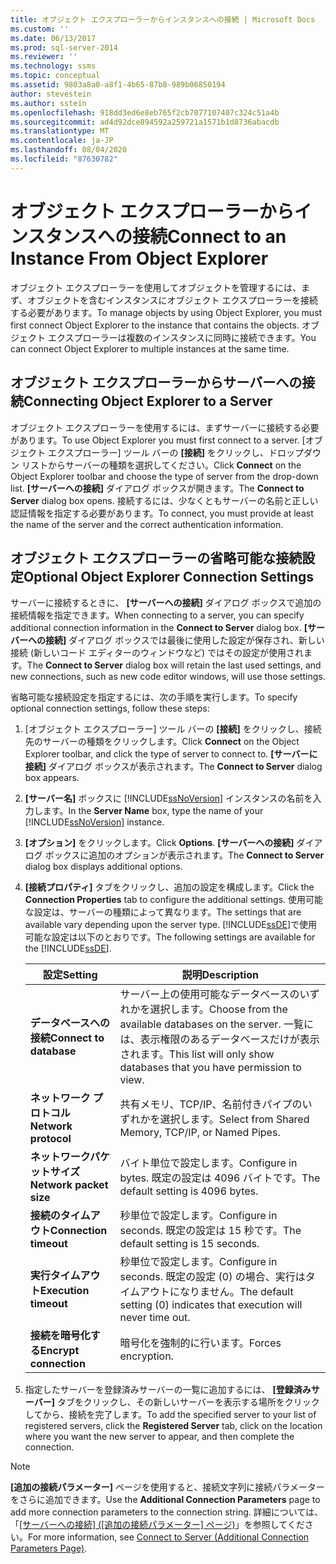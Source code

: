 ```yaml
---
title: オブジェクト エクスプローラーからインスタンスへの接続 | Microsoft Docs
ms.custom: ''
ms.date: 06/13/2017
ms.prod: sql-server-2014
ms.reviewer: ''
ms.technology: ssms
ms.topic: conceptual
ms.assetid: 9803a8a0-a8f1-4b65-87b8-989b06850194
author: stevestein
ms.author: sstein
ms.openlocfilehash: 918dd3ed6e8eb765f2cb7077107407c324c51a4b
ms.sourcegitcommit: ad4d92dce894592a259721a1571b1d8736abacdb
ms.translationtype: MT
ms.contentlocale: ja-JP
ms.lasthandoff: 08/04/2020
ms.locfileid: "87630782"
---
```

# <a name="connect-to-an-instance-from-object-explorer"></a><span data-ttu-id="ae9b7-102">オブジェクト エクスプローラーからインスタンスへの接続</span><span class="sxs-lookup"><span data-stu-id="ae9b7-102">Connect to an Instance From Object Explorer</span></span>
  <span data-ttu-id="ae9b7-103">オブジェクト エクスプローラーを使用してオブジェクトを管理するには、まず、オブジェクトを含むインスタンスにオブジェクト エクスプローラーを接続する必要があります。</span><span class="sxs-lookup"><span data-stu-id="ae9b7-103">To manage objects by using Object Explorer, you must first connect Object Explorer to the instance that contains the objects.</span></span> <span data-ttu-id="ae9b7-104">オブジェクト エクスプローラーは複数のインスタンスに同時に接続できます。</span><span class="sxs-lookup"><span data-stu-id="ae9b7-104">You can connect Object Explorer to multiple instances at the same time.</span></span>  
  
## <a name="connecting-object-explorer-to-a-server"></a><span data-ttu-id="ae9b7-105">オブジェクト エクスプローラーからサーバーへの接続</span><span class="sxs-lookup"><span data-stu-id="ae9b7-105">Connecting Object Explorer to a Server</span></span>  
 <span data-ttu-id="ae9b7-106">オブジェクト エクスプローラーを使用するには、まずサーバーに接続する必要があります。</span><span class="sxs-lookup"><span data-stu-id="ae9b7-106">To use Object Explorer you must first connect to a server.</span></span> <span data-ttu-id="ae9b7-107">[オブジェクト エクスプローラー] ツール バーの **[接続]** をクリックし、ドロップダウン リストからサーバーの種類を選択してください。</span><span class="sxs-lookup"><span data-stu-id="ae9b7-107">Click **Connect** on the Object Explorer toolbar and choose the type of server from the drop-down list.</span></span> <span data-ttu-id="ae9b7-108">**[サーバーへの接続]** ダイアログ ボックスが開きます。</span><span class="sxs-lookup"><span data-stu-id="ae9b7-108">The **Connect to Server** dialog box opens.</span></span> <span data-ttu-id="ae9b7-109">接続するには、少なくともサーバーの名前と正しい認証情報を指定する必要があります。</span><span class="sxs-lookup"><span data-stu-id="ae9b7-109">To connect, you must provide at least the name of the server and the correct authentication information.</span></span>  
  
## <a name="optional-object-explorer-connection-settings"></a><span data-ttu-id="ae9b7-110">オブジェクト エクスプローラーの省略可能な接続設定</span><span class="sxs-lookup"><span data-stu-id="ae9b7-110">Optional Object Explorer Connection Settings</span></span>  
 <span data-ttu-id="ae9b7-111">サーバーに接続するときに、 **[サーバーへの接続]** ダイアログ ボックスで追加の接続情報を指定できます。</span><span class="sxs-lookup"><span data-stu-id="ae9b7-111">When connecting to a server, you can specify additional connection information in the **Connect to Server** dialog box.</span></span> <span data-ttu-id="ae9b7-112">**[サーバーへの接続]** ダイアログ ボックスでは最後に使用した設定が保存され、新しい接続 (新しいコード エディターのウィンドウなど) ではその設定が使用されます。</span><span class="sxs-lookup"><span data-stu-id="ae9b7-112">The **Connect to Server** dialog box will retain the last used settings, and new connections, such as new code editor windows, will use those settings.</span></span>  
  
 <span data-ttu-id="ae9b7-113">省略可能な接続設定を指定するには、次の手順を実行します。</span><span class="sxs-lookup"><span data-stu-id="ae9b7-113">To specify optional connection settings, follow these steps:</span></span>  
  
1.  <span data-ttu-id="ae9b7-114">[オブジェクト エクスプローラー] ツール バーの **[接続]** をクリックし、接続先のサーバーの種類をクリックします。</span><span class="sxs-lookup"><span data-stu-id="ae9b7-114">Click **Connect** on the Object Explorer toolbar, and click the type of server to connect to.</span></span> <span data-ttu-id="ae9b7-115">**[サーバーに接続]** ダイアログ ボックスが表示されます。</span><span class="sxs-lookup"><span data-stu-id="ae9b7-115">The **Connect to Server** dialog box appears.</span></span>  
  
2.  <span data-ttu-id="ae9b7-116">**[サーバー名]** ボックスに [!INCLUDE[ssNoVersion](../../includes/ssnoversion-md.md)] インスタンスの名前を入力します。</span><span class="sxs-lookup"><span data-stu-id="ae9b7-116">In the **Server Name** box, type the name of your [!INCLUDE[ssNoVersion](../../includes/ssnoversion-md.md)] instance.</span></span>  
  
3.  <span data-ttu-id="ae9b7-117">**[オプション]** をクリックします。</span><span class="sxs-lookup"><span data-stu-id="ae9b7-117">Click **Options**.</span></span> <span data-ttu-id="ae9b7-118">**[サーバーへの接続]** ダイアログ ボックスに追加のオプションが表示されます。</span><span class="sxs-lookup"><span data-stu-id="ae9b7-118">The **Connect to Server** dialog box displays additional options.</span></span>  
  
4.  <span data-ttu-id="ae9b7-119">**[接続プロパティ]** タブをクリックし、追加の設定を構成します。</span><span class="sxs-lookup"><span data-stu-id="ae9b7-119">Click the **Connection Properties** tab to configure the additional settings.</span></span> <span data-ttu-id="ae9b7-120">使用可能な設定は、サーバーの種類によって異なります。</span><span class="sxs-lookup"><span data-stu-id="ae9b7-120">The settings that are available vary depending upon the server type.</span></span> <span data-ttu-id="ae9b7-121">[!INCLUDE[ssDE](../../includes/ssde-md.md)]で使用可能な設定は以下のとおりです。</span><span class="sxs-lookup"><span data-stu-id="ae9b7-121">The following settings are available for the [!INCLUDE[ssDE](../../includes/ssde-md.md)].</span></span>  
  
    |<span data-ttu-id="ae9b7-122">設定</span><span class="sxs-lookup"><span data-stu-id="ae9b7-122">Setting</span></span>|<span data-ttu-id="ae9b7-123">説明</span><span class="sxs-lookup"><span data-stu-id="ae9b7-123">Description</span></span>|  
    |-------------|-----------------|  
    |<span data-ttu-id="ae9b7-124">**データベースへの接続**</span><span class="sxs-lookup"><span data-stu-id="ae9b7-124">**Connect to database**</span></span>|<span data-ttu-id="ae9b7-125">サーバー上の使用可能なデータベースのいずれかを選択します。</span><span class="sxs-lookup"><span data-stu-id="ae9b7-125">Choose from the available databases on the server.</span></span> <span data-ttu-id="ae9b7-126">一覧には、表示権限のあるデータベースだけが表示されます。</span><span class="sxs-lookup"><span data-stu-id="ae9b7-126">This list will only show databases that you have permission to view.</span></span>|  
    |<span data-ttu-id="ae9b7-127">**ネットワーク プロトコル**</span><span class="sxs-lookup"><span data-stu-id="ae9b7-127">**Network protocol**</span></span>|<span data-ttu-id="ae9b7-128">共有メモリ、TCP/IP、名前付きパイプのいずれかを選択します。</span><span class="sxs-lookup"><span data-stu-id="ae9b7-128">Select from Shared Memory, TCP/IP, or Named Pipes.</span></span>|  
    |<span data-ttu-id="ae9b7-129">**ネットワークパケットサイズ**</span><span class="sxs-lookup"><span data-stu-id="ae9b7-129">**Network packet size**</span></span>|<span data-ttu-id="ae9b7-130">バイト単位で設定します。</span><span class="sxs-lookup"><span data-stu-id="ae9b7-130">Configure in bytes.</span></span> <span data-ttu-id="ae9b7-131">既定の設定は 4096 バイトです。</span><span class="sxs-lookup"><span data-stu-id="ae9b7-131">The default setting is 4096 bytes.</span></span>|  
    |<span data-ttu-id="ae9b7-132">**接続のタイムアウト**</span><span class="sxs-lookup"><span data-stu-id="ae9b7-132">**Connection timeout**</span></span>|<span data-ttu-id="ae9b7-133">秒単位で設定します。</span><span class="sxs-lookup"><span data-stu-id="ae9b7-133">Configure in seconds.</span></span> <span data-ttu-id="ae9b7-134">既定の設定は 15 秒です。</span><span class="sxs-lookup"><span data-stu-id="ae9b7-134">The default setting is 15 seconds.</span></span>|  
    |<span data-ttu-id="ae9b7-135">**実行タイムアウト**</span><span class="sxs-lookup"><span data-stu-id="ae9b7-135">**Execution timeout**</span></span>|<span data-ttu-id="ae9b7-136">秒単位で設定します。</span><span class="sxs-lookup"><span data-stu-id="ae9b7-136">Configure in seconds.</span></span> <span data-ttu-id="ae9b7-137">既定の設定 (0) の場合、実行はタイムアウトになりません。</span><span class="sxs-lookup"><span data-stu-id="ae9b7-137">The default setting (0) indicates that execution will never time out.</span></span>|  
    |<span data-ttu-id="ae9b7-138">**接続を暗号化する**</span><span class="sxs-lookup"><span data-stu-id="ae9b7-138">**Encrypt connection**</span></span>|<span data-ttu-id="ae9b7-139">暗号化を強制的に行います。</span><span class="sxs-lookup"><span data-stu-id="ae9b7-139">Forces encryption.</span></span>|  
  
5.  <span data-ttu-id="ae9b7-140">指定したサーバーを登録済みサーバーの一覧に追加するには、 **[登録済みサーバー]** タブをクリックし、その新しいサーバーを表示する場所をクリックしてから、接続を完了します。</span><span class="sxs-lookup"><span data-stu-id="ae9b7-140">To add the specified server to your list of registered servers, click the **Registered Server** tab, click on the location where you want the new server to appear, and then complete the connection.</span></span>  
  
> [!NOTE]  
>  <span data-ttu-id="ae9b7-141">**[追加の接続パラメーター]** ページを使用すると、接続文字列に接続パラメーターをさらに追加できます。</span><span class="sxs-lookup"><span data-stu-id="ae9b7-141">Use the **Additional Connection Parameters** page to add more connection parameters to the connection string.</span></span> <span data-ttu-id="ae9b7-142">詳細については、「[[サーバーへの接続] ([追加の接続パラメーター] ページ)](../../database-engine/connect-to-server-additional-connection-parameters-page.md)」を参照してください。</span><span class="sxs-lookup"><span data-stu-id="ae9b7-142">For more information, see [Connect to Server &#40;Additional Connection Parameters Page&#41;](../../database-engine/connect-to-server-additional-connection-parameters-page.md).</span></span>  
  
  
